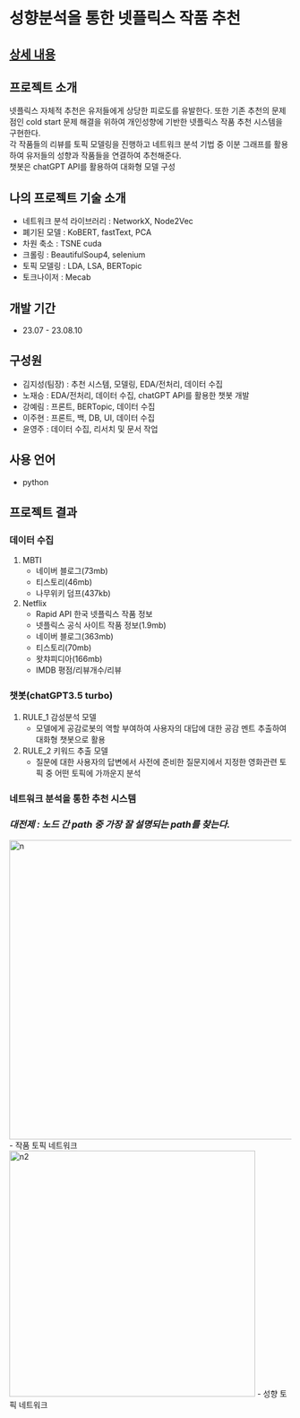 # 성향분석을 통한 넷플릭스 작품 추천
## [상세 내용](https://github.com/intelligence-kim/finalProject/blob/main/document/230811_%EC%A7%80%EC%9E%88%EC%A7%80_PPT_%EC%B5%9C%EC%A2%85.pdf)

## 프로젝트 소개
넷플릭스 자체적 추천은 유저들에게 상당한 피로도를 유발한다. 또한 기존 추천의 문제점인 cold start 문제 해결을 위하여 개인성향에 기반한 넷플릭스 작품 추천 시스템을 구현한다.<br>
각 작품들의 리뷰를 토픽 모델링을 진행하고 네트워크 분석 기법 중 이분 그래프를 활용하여 유저들의 성향과 작품들을 연결하여 추천해준다.<br>
챗봇은 chatGPT API를 활용하여 대화형 모델 구성<br>

## 나의 프로젝트 기술 소개
 - 네트워크 분석 라이브러리 : NetworkX, Node2Vec
 - 폐기된 모델 : KoBERT, fastText, PCA
 - 차원 축소 : TSNE cuda
 - 크롤링 : BeautifulSoup4, selenium
 - 토픽 모델링 : LDA, LSA, BERTopic
 - 토크나이저 : Mecab

## 개발 기간
 - 23.07 - 23.08.10

## 구성원
 - 김지성(팀장) : 추천 시스템, 모델링, EDA/전처리, 데이터 수집
 - 노재승 : EDA/전처리, 데이터 수집, chatGPT API를 활용한 챗봇 개발
 - 강예림 : 프론트, BERTopic, 데이터 수집
 - 이주현 : 프론트, 백, DB, UI, 데이터 수집
 - 윤영주 : 데이터 수집, 리서치 및 문서 작업

## 사용 언어
 - python

## 프로젝트 결과
### 데이터 수집
 1. MBTI
    - 네이버 블로그(73mb)
    - 티스토리(46mb)
    - 나무위키 덤프(437kb)
 2. Netflix
    - Rapid API 한국 넷플릭스 작품 정보
    - 넷플릭스 공식 사이트 작품 정보(1.9mb)
    - 네이버 블로그(363mb)
    - 티스토리(70mb)
    - 왓챠피디아(166mb)
    - IMDB 평점/리뷰개수/리뷰

### 챗봇(chatGPT3.5 turbo)
1. RULE_1 감성분석 모델
   - 모델에게 공감로봇의 역할 부여하여 사용자의 대답에 대한 공감 멘트 추출하여 대화형 챗봇으로 활용
2. RULE_2 키워드 추출 모델
   - 질문에 대한 사용자의 답변에서 사전에 준비한 질문지에서 지정한 영화관련 토픽 중 어떤 토픽에 가까운지 분석

### 네트워크 분석을 통한 추천 시스템
### ***대전제 : 노드 간 path 중 가장 잘 설명되는 path를 찾는다.***
<img width="534" alt="n" src="https://github.com/intelligence-kim/finalProject/assets/128572870/e6055401-c133-48f0-ab32-74a0728dd8d9">
- 작품 토픽 네트워크
<img width="439" alt="n2" src="https://github.com/intelligence-kim/finalProject/assets/128572870/d8715a57-9377-4e71-ad94-a46e3b15c18e">
- 성향 토픽 네트워크



